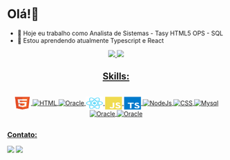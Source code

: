 # Olá!👋

- 🔭 Hoje eu trabalho como Analista de Sistemas - Tasy HTML5 OPS - SQL
- 🌱 Estou aprendendo atualmente Typescript e React

<div align="center">
  <a href="https://github.com/davidasteixeira">
  <img height="180em" src="https://github-readme-stats.vercel.app/api?username=davidasteixeira&show_icons=true&theme=dark&custom_title=David%20Teixeira"/>
  <img height="180em" src="https://github-readme-stats.vercel.app/api/top-langs/?username=davidasteixeira&layout=compact&langs_count=7&theme=dark"/>
</div>
  

<h2 align="center">Skills:</h2>
<div style="display: inline_block" align="center"><br>
  <img align="center" alt="HTML" height="30" width="40" src="https://raw.githubusercontent.com/devicons/devicon/master/icons/html5/html5-original.svg">
  <img align="center" alt="HTML" height="30" width="40" src="https://cdn.jsdelivr.net/gh/devicons/devicon/icons/css3/css3-original-wordmark.svg">
  <img align="center" alt="Oracle" height="30" width="40" src="https://cdn.jsdelivr.net/gh/devicons/devicon/icons/bootstrap/bootstrap-original-wordmark.svg">
  <img align="center" alt="React" height="30" width="40" src="https://raw.githubusercontent.com/devicons/devicon/master/icons/react/react-original.svg">
  <img align="center" alt="Js" height="30" width="40" src="https://raw.githubusercontent.com/devicons/devicon/master/icons/javascript/javascript-plain.svg">
  <img align="center" alt="Ts" height="30" width="40" src="https://raw.githubusercontent.com/devicons/devicon/master/icons/typescript/typescript-plain.svg">
  <img align="center" alt="NodeJs" height="70" width="80" src="https://cdn.jsdelivr.net/gh/devicons/devicon/icons/nodejs/nodejs-original-wordmark.svg">    
  <img align="center" alt="CSS" height="50" width="60" src="https://cdn.jsdelivr.net/gh/devicons/devicon/icons/docker/docker-original.svg">
  <img align="center" alt="Mysql" height="40" width="50" src="https://cdn.jsdelivr.net/gh/devicons/devicon/icons/mysql/mysql-original-wordmark.svg">
  <img align="center" alt="Oracle" height="40" width="50" src="https://cdn.jsdelivr.net/gh/devicons/devicon/icons/oracle/oracle-original.svg">
  <img align="center" alt="Oracle" height="40" width="50" src="https://cdn.jsdelivr.net/gh/devicons/devicon/icons/mongodb/mongodb-original-wordmark.svg">
</div>
  
  ##
  
  ### Contato:
  <div>
    <a href="https://www.linkedin.com/in/davidasteixeira" target="_blank"><img src="https://img.shields.io/badge/-LinkedIn-%230077B5?style=for-the-badge&logo=linkedin&logoColor=white" target="_blank"></a>
     <a href = "mailto:davidasteixeira@gmail.com"><img src="https://img.shields.io/badge/-Gmail-%23333?style=for-the-badge&logo=gmail&logoColor=white" target="_blank"></a>
  </div>
